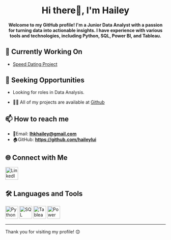 <h1 align="center">Hi there👋, I'm Hailey</h1>
<h4 align="center">Welcome to my GitHub profile! I'm a Junior Data Analyst with a passion for turning data into actionable insights. I have experience with various tools and technologies, including Python, SQL, Power BI, and Tableau.</h4>


## 🚀 Currently Working On
- [Speed Dating Project](https://github.com/haileylui/speed_dating_project.git)

## 💼 Seeking Opportunities
- Looking for roles in Data Analysis.

- 👨‍💻 All of my projects are available at [Github](https://github.com/haileylui)

## 📫 How to reach me
- 📧Email: **lhkhailey@gmail.com**
- 🏠GitHub: **https://github.com/haileylui**

## 🌐 Connect with Me
<p>
  <a href="www.linkedin.com/in/hailey-lui">
    <img src="https://img.icons8.com/color/48/000000/linkedin-circled.png" alt="LinkedIn" width="40" height="40"/>
  </a>
</p>

## 🛠 Languages and Tools

<p>
  <img src="https://img.icons8.com/color/48/000000/python.png" alt="Python" width="40" height="40"/>
  <img src="https://img.icons8.com/color/48/000000/sql.png" alt="SQL" width="40" height="40"/>
  <img src="https://img.icons8.com/color/48/000000/tableau-software.png" alt="Tableau" width="40" height="40"/>
  <img src="https://img.icons8.com/color/48/000000/power-bi.png" alt="Power BI" width="40" height="40"/>
</p>

---

Thank you for visiting my profile! 😊

